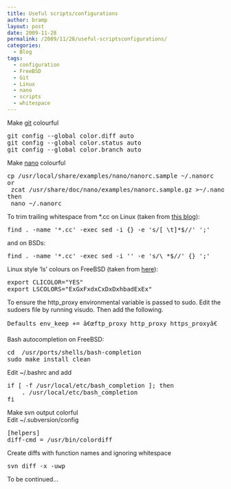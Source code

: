 ```yaml
---
title: Useful scripts/configurations
author: bramp
layout: post
date: 2009-11-28
permalink: /2009/11/28/useful-scriptsconfigurations/
categories:
  - Blog
tags:
  - configuration
  - FreeBSD
  - Git
  - Linux
  - nano
  - scripts
  - whitespace
---
```

Make [git][1] colourful

<pre>git config --global color.diff auto
git config --global color.status auto
git config --global color.branch auto
</pre>

Make [nano][2] colourful

<pre>cp /usr/local/share/examples/nano/nanorc.sample ~/.nanorc
or
 zcat /usr/share/doc/nano/examples/nanorc.sample.gz >~/.nanorc 
then
 nano ~/.nanorc
</pre>

To trim trailing whitespace from *.cc on Linux (taken from [this blog][3]):

<pre>find . -name '*.cc' -exec sed -i {} -e 's/[ \t]*$//' ';'</pre>

and on BSDs:

<pre>find . -name '*.cc' -exec sed -i '' -e 's/\ *$//' {} ';'</pre>

Linux style &#8216;ls&#8217; colours on FreeBSD (taken from [here][4]):

<pre>export CLICOLOR="YES"
export LSCOLORS="ExGxFxdxCxDxDxhbadExEx"
</pre>

To ensure the http_proxy environmental variable is passed to sudo. Edit the sudoers file by running visudo. Then add the following.

<pre>Defaults env_keep += â€œftp_proxy http_proxy https_proxyâ€
</pre>

Bash autocompletion on FreeBSD:

<pre>cd  /usr/ports/shells/bash-completion
sudo make install clean
</pre>

Edit ~/.bashrc and add

<pre>if [ -f /usr/local/etc/bash_completion ]; then
    . /usr/local/etc/bash_completion
fi
</pre>

Make svn output colorful  
Edit ~/.subversion/config

<pre>[helpers]
diff-cmd = /usr/bin/colordiff
</pre>

Create diffs with function names and ignoring whitespace

<pre>svn diff -x -uwp
</pre>

To be continued&#8230;

 [1]: http://git-scm.com
 [2]: http://www.nano-editor.org/
 [3]: http://zebert.blogspot.com/2009/06/clean-up-trailing-whitespaces-in.html
 [4]: http://www.puresimplicity.net/~hemi/freebsd/misc.html